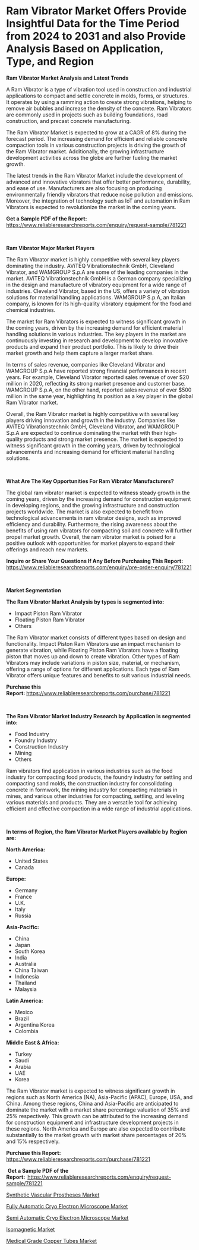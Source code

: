 <p><h1>Ram Vibrator Market Offers Provide Insightful Data for the Time Period from 2024 to 2031 and also Provide Analysis Based on Application, Type, and Region</h1></p><p><strong>Ram Vibrator Market Analysis and Latest Trends</strong></p>
<p><p>A Ram Vibrator is a type of vibration tool used in construction and industrial applications to compact and settle concrete in molds, forms, or structures. It operates by using a ramming action to create strong vibrations, helping to remove air bubbles and increase the density of the concrete. Ram Vibrators are commonly used in projects such as building foundations, road construction, and precast concrete manufacturing.</p><p>The Ram Vibrator Market is expected to grow at a CAGR of 8% during the forecast period. The increasing demand for efficient and reliable concrete compaction tools in various construction projects is driving the growth of the Ram Vibrator market. Additionally, the growing infrastructure development activities across the globe are further fueling the market growth.</p><p>The latest trends in the Ram Vibrator Market include the development of advanced and innovative vibrators that offer better performance, durability, and ease of use. Manufacturers are also focusing on producing environmentally friendly vibrators that reduce noise pollution and emissions. Moreover, the integration of technology such as IoT and automation in Ram Vibrators is expected to revolutionize the market in the coming years.</p></p>
<p><strong>Get a Sample PDF of the Report:&nbsp;</strong> <a href="https://www.reliableresearchreports.com/enquiry/request-sample/781221">https://www.reliableresearchreports.com/enquiry/request-sample/781221</a></p>
<p>&nbsp;</p>
<p><strong>Ram Vibrator Major Market Players</strong></p>
<p><p>The Ram Vibrator market is highly competitive with several key players dominating the industry. AViTEQ Vibrationstechnik GmbH, Cleveland Vibrator, and WAMGROUP S.p.A are some of the leading companies in the market. AViTEQ Vibrationstechnik GmbH is a German company specializing in the design and manufacture of vibratory equipment for a wide range of industries. Cleveland Vibrator, based in the US, offers a variety of vibration solutions for material handling applications. WAMGROUP S.p.A, an Italian company, is known for its high-quality vibratory equipment for the food and chemical industries.</p><p>The market for Ram Vibrators is expected to witness significant growth in the coming years, driven by the increasing demand for efficient material handling solutions in various industries. The key players in the market are continuously investing in research and development to develop innovative products and expand their product portfolio. This is likely to drive their market growth and help them capture a larger market share.</p><p>In terms of sales revenue, companies like Cleveland Vibrator and WAMGROUP S.p.A have reported strong financial performances in recent years. For example, Cleveland Vibrator reported sales revenue of over $20 million in 2020, reflecting its strong market presence and customer base. WAMGROUP S.p.A, on the other hand, reported sales revenue of over $500 million in the same year, highlighting its position as a key player in the global Ram Vibrator market.</p><p>Overall, the Ram Vibrator market is highly competitive with several key players driving innovation and growth in the industry. Companies like AViTEQ Vibrationstechnik GmbH, Cleveland Vibrator, and WAMGROUP S.p.A are expected to continue dominating the market with their high-quality products and strong market presence. The market is expected to witness significant growth in the coming years, driven by technological advancements and increasing demand for efficient material handling solutions.</p></p>
<p>&nbsp;</p>
<p><strong>What Are The Key Opportunities For Ram Vibrator Manufacturers?</strong></p>
<p><p>The global ram vibrator market is expected to witness steady growth in the coming years, driven by the increasing demand for construction equipment in developing regions, and the growing infrastructure and construction projects worldwide. The market is also expected to benefit from technological advancements in ram vibrator designs, such as improved efficiency and durability. Furthermore, the rising awareness about the benefits of using ram vibrators for compacting soil and concrete will further propel market growth. Overall, the ram vibrator market is poised for a positive outlook with opportunities for market players to expand their offerings and reach new markets.</p></p>
<p><strong>Inquire or Share Your Questions If Any Before Purchasing This Report:</strong> <a href="https://www.reliableresearchreports.com/enquiry/pre-order-enquiry/781221">https://www.reliableresearchreports.com/enquiry/pre-order-enquiry/781221</a></p>
<p>&nbsp;</p>
<p><strong>Market Segmentation</strong></p>
<p><strong>The Ram Vibrator Market Analysis by types is segmented into:</strong></p>
<p><ul><li>Impact Piston Ram Vibrator</li><li>Floating Piston Ram Vibrator</li><li>Others</li></ul></p>
<p><p>The Ram Vibrator market consists of different types based on design and functionality. Impact Piston Ram Vibrators use an impact mechanism to generate vibration, while Floating Piston Ram Vibrators have a floating piston that moves up and down to create vibration. Other types of Ram Vibrators may include variations in piston size, material, or mechanism, offering a range of options for different applications. Each type of Ram Vibrator offers unique features and benefits to suit various industrial needs.</p></p>
<p><strong>Purchase this Report:&nbsp;</strong><a href="https://www.reliableresearchreports.com/purchase/781221">https://www.reliableresearchreports.com/purchase/781221</a></p>
<p>&nbsp;</p>
<p><strong>The Ram Vibrator Market Industry Research by Application is segmented into:</strong></p>
<p><ul><li>Food Industry</li><li>Foundry Industry</li><li>Construction Industry</li><li>Mining</li><li>Others</li></ul></p>
<p><p>Ram vibrators find application in various industries such as the food industry for compacting food products, the foundry industry for settling and compacting sand molds, the construction industry for consolidating concrete in formwork, the mining industry for compacting materials in mines, and various other industries for compacting, settling, and leveling various materials and products. They are a versatile tool for achieving efficient and effective compaction in a wide range of industrial applications.</p></p>
<p>&nbsp;</p>
<p><strong>In terms of Region, the Ram Vibrator Market Players available by Region are:</strong></p>
<p>
    <p> <strong> North America: </strong>
        <ul>
            <li>United States</li>
            <li>Canada</li>
        </ul>
        </p> 
    <p> <strong> Europe: </strong>
        <ul>
            <li>Germany</li>
            <li>France</li>
            <li>U.K.</li>
            <li>Italy</li>
            <li>Russia</li>
        </ul>
        </p> 
    <p> <strong> Asia-Pacific: </strong>
        <ul>
            <li>China</li>
            <li>Japan</li>
            <li>South Korea</li>
            <li>India</li>
            <li>Australia</li>
            <li>China Taiwan</li>
            <li>Indonesia</li>
            <li>Thailand</li>
            <li>Malaysia</li>
        </ul>
        </p> 
    <p> <strong> Latin America: </strong>
        <ul>
            <li>Mexico</li>
            <li>Brazil</li>
            <li>Argentina Korea</li>
            <li>Colombia</li>
        </ul>
        </p> 
    <p> <strong> Middle East & Africa: </strong>
        <ul>
            <li>Turkey</li>
            <li>Saudi</li>
            <li>Arabia</li>
            <li>UAE</li>
            <li>Korea</li>
        </ul>
    </p>
    </p>
<p><p>The Ram Vibrator market is expected to witness significant growth in regions such as North America (NA), Asia-Pacific (APAC), Europe, USA, and China. Among these regions, China and Asia-Pacific are anticipated to dominate the market with a market share percentage valuation of 35% and 25% respectively. This growth can be attributed to the increasing demand for construction equipment and infrastructure development projects in these regions. North America and Europe are also expected to contribute substantially to the market growth with market share percentages of 20% and 15% respectively.</p></p>
<p><strong>Purchase this Report: </strong><a href="https://www.reliableresearchreports.com/purchase/781221">https://www.reliableresearchreports.com/purchase/781221</a></p>
<p>&nbsp;<strong>Get a Sample PDF of the Report:&nbsp;&nbsp;</strong><a href="https://www.reliableresearchreports.com/enquiry/request-sample/781221">https://www.reliableresearchreports.com/enquiry/request-sample/781221</a></p>
<p><strong></strong></p>
<p><p><a href="https://github.com/angelajermaine/Market-Research-Report-List-2/blob/main/synthetic-vascular-prostheses-market.md">Synthetic Vascular Prostheses Market</a></p><p><a href="https://medium.com/@madelynhowe_34212/fully-automatic-cryo-electron-microscope-market-insights-into-market-cagr-market-trends-and-5d55e5787574">Fully Automatic Cryo Electron Microscope Market</a></p><p><a href="https://medium.com/@madelynhowe_34212/semi-automatic-cryo-electron-microscope-market-size-reveals-the-best-marketing-channels-in-global-66cf238e4f31">Semi Automatic Cryo Electron Microscope Market</a></p><p><a href="https://issuu.com/reportprime-2/docs/isomagnetic-market-size-2030.pptx">Isomagnetic Market</a></p><p><a href="https://github.com/provorikovar/Market-Research-Report-List-3/blob/main/medical-grade-copper-tubes-market.md">Medical Grade Copper Tubes Market</a></p></p>